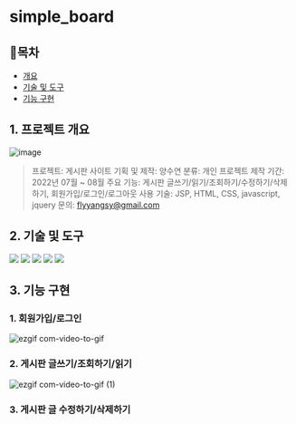 # simple_board

## 📘목차
- [개요](#1-프로젝트-개요)
- [기술 및 도구](#2-기술-및-도구)
- [기능 구현](#3-기능-구현)

## 1. 프로젝트 개요
![image](https://github.com/Muggle-1133/simple_board/assets/97649633/268468ac-0a58-486c-92a5-e13c79faad84)
> 프로젝트: 게시판 사이트
> 기획 및 제작: 양수연
> 분류: 개인 프로젝트
> 제작 기간: 2022년 07월 ~ 08월
> 주요 기능: 게시판 글쓰기/읽기/조회하기/수정하기/삭제하기, 회원가입/로그인/로그아웃
> 사용 기술: JSP, HTML, CSS, javascript, jquery
> 문의: flyyangsy@gmail.com

## 2. 기술 및 도구
<img src="https://img.shields.io/badge/java-007396?style=for-the-badge&logo=java&logoColor=white"> <img src="https://img.shields.io/badge/html5-E34F26?style=for-the-badge&logo=html5&logoColor=white"> <img src="https://img.shields.io/badge/css-1572B6?style=for-the-badge&logo=css3&logoColor=white"> <img src="https://img.shields.io/badge/javascript-F7DF1E?style=for-the-badge&logo=javascript&logoColor=black"> <img src="https://img.shields.io/badge/jquery-0769AD?style=for-the-badge&logo=jquery&logoColor=white">

## 3. 기능 구현
### 1. 회원가입/로그인
![ezgif com-video-to-gif](https://github.com/Muggle-1133/simple_board/assets/97649633/9c018309-a5bf-4fd7-bad0-03211a9f92f1)

### 2. 게시판 글쓰기/조회하기/읽기
![ezgif com-video-to-gif (1)](https://github.com/Muggle-1133/simple_board/assets/97649633/cbc5582c-ca5d-4eb5-9a8b-6914b128996b)

### 3. 게시판 글 수정하기/삭제하기
